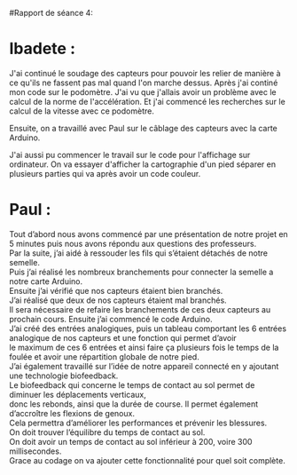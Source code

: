 #Rapport de séance 4:
<h1>Ibadete :</h1>
 
 J'ai continué le soudage des capteurs pour pouvoir les relier de manière à ce qu'ils ne fassent pas mal quand l'on marche dessus.
 Après j'ai continé mon code sur le podomètre. J'ai vu que j'allais avoir un problème avec le calcul de la norme de l'accélération.
 Et j'ai commencé les recherches sur le calcul de la vitesse avec ce podomètre. 
 
 Ensuite, on a travaillé avec Paul sur le câblage des capteurs avec la carte Arduino. 
 
 J'ai aussi pu commencer le travail sur le code pour l'affichage sur ordinateur. On va essayer d'afficher la cartographie d'un pied séparer en plusieurs 
 parties qui va après avoir un code couleur. 
<h1>Paul :</h1>

Tout d’abord nous avons commencé par une présentation de notre projet en 5 minutes puis nous avons répondu aux questions des professeurs. <br>
Par la suite, j’ai aidé à ressouder les fils qui s’étaient détachés de notre semelle. <br>
Puis j’ai réalisé les nombreux branchements pour connecter la semelle a notre carte Arduino. <br>
Ensuite j’ai vérifié que nos capteurs étaient bien branchés. <br>
J’ai réalisé que deux de nos capteurs étaient mal branchés. <br>
Il sera nécessaire de refaire les branchements de ces deux capteurs au prochain cours. Ensuite j’ai commencé le code Arduino. <br>
J’ai créé des entrées analogiques, puis un tableau comportant les 6 entrées analogique de nos capteurs et une fonction qui permet d’avoir <br>
le maximum de ces 6 entrées et ainsi faire ça plusieurs fois le temps de la foulée et avoir une répartition globale de notre pied.<br>
J’ai également travaillé sur l’idée de notre appareil connecté en y ajoutant une technologie biofeedback. <br>
Le biofeedback qui concerne le temps de contact au sol permet de diminuer les déplacements verticaux,<br>
donc les rebonds, ainsi que la durée de course. Il permet également d’accroître les flexions de genoux. <br>
Cela permettra d’améliorer les performances et prévenir les blessures. <br>
On doit trouver l’équilibre du temps de contact au sol.  <br>
On doit avoir un temps de contact au sol inférieur à 200, voire 300 millisecondes. <br>
Grace au codage on va ajouter cette fonctionnalité pour quel soit complète.<br>
